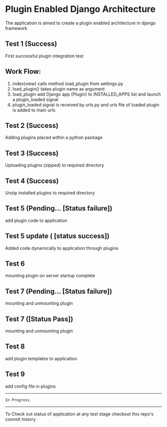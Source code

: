 # Plugin Enabled Django Architecture
The application is aimed to create a plugin enabled architecture in django framework  

## Test 1 (Success)
First successful plugin integration test

## Work Flow:

1. index(view) calls method load_plugin from settings.py
2. load_plugin() takes plugin name as argument
3. load_plugin add Django app (Plugin) to INSTALLED_APPS list and launch a plugin_loaded signal
4. plugin_loaded signal is received by urls.py and urls file of loaded plugin is added to main urls


## Test 2 (Success)
Adding plugins placed within a python package

## Test 3 (Success)
Uploading plugins (zipped) to required directory

## Test 4 (Success)
Unzip installed plugins to required directory

## Test 5 (Pending... [Status failure])
add plugin code to application

## Test 5 update ( [status success])
Added code dynamically to application through plugins

## Test 6
mounting plugin on server startup complete

## Test 7 (Pending... [Status failure])
mounting and unmounting plugin

## Test 7 ([Status Pass])
mounting and unmounting plugin

## Test 8 
add plugin templates to application

## Test 9 
add config file in plugins
___
` In Progress `
___
To Check out status of application at any test stage checkout this repo's commit history


